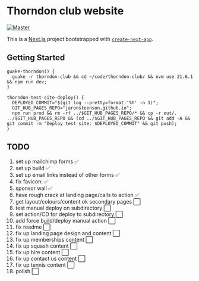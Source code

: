 # Thorndon club website

[![Master](https://github.com/JaronSteenson/thorndon-club/actions/workflows/action.yml/badge.svg?branch=master)](https://github.com/JaronSteenson/thorndon-club/actions/workflows/action.yml)

This is a [Next.js](https://nextjs.org/) project bootstrapped with [`create-next-app`](https://github.com/vercel/next.js/tree/canary/packages/create-next-app).

## Getting Started

```shell
guake-thorndon() {
  guake -r thorndon-club && cd ~/code/thorndon-club/ && nvm use 21.6.1 && npm run dev;
}

thorndon-test-site-deploy() {
  DEPLOYED_COMMIT="$(git log --pretty=format:'%h' -n 1)";
  GIT_HUB_PAGES_REPO="jaronsteenson.github.io";
  npm run prod && rm -rf ../$GIT_HUB_PAGES_REPO/* && cp -r out/. ../$GIT_HUB_PAGES_REPO && (cd ../$GIT_HUB_PAGES_REPO && git add -A && git commit -m "Deploy test site: $DEPLOYED_COMMIT" && git push);
}
```

## TODO

1. set up mailchimp forms ✅
2. set up build ✅
3. set up email links instead of other forms ✅
4. fix favicon: ✅
5. sponsor wall ✅
6. have rough crack at landing page/calls to action ✅
7. get layout/colours/content ok secondary pages ⬜
8. test manual deploy on subdirectory ⬜
9. set action/CD for deploy to subdirectory ⬜
10. add force build/deploy manual action ⬜
11. fix readme ⬜
12. fix up landing page design and content ⬜
13. fix up memberships content ⬜
14. fix up squash content ⬜
15. fix up hire content ⬜
16. fix up contact us content ⬜
17. fix up tennis content ⬜
18. polish ⬜
